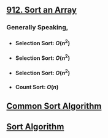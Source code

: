 ## [912. Sort an Array](https://leetcode.com/problems/sort-an-array/description/)
### Generally Speaking,
- #### Selection Sort: $O(n^{2})$
- #### Selection Sort: $O(n^{2})$
- #### Selection Sort: $O(n^{2})$
- #### Count Sort: $O(n)$
## [Common Sort Algorithm](https://leetcode.cn/leetbook/read/illustration-of-algorithm/p57uhr/)
## [Sort Algorithm](https://leetcode.cn/leetbook/read/sort-algorithms/ozyo63/)
